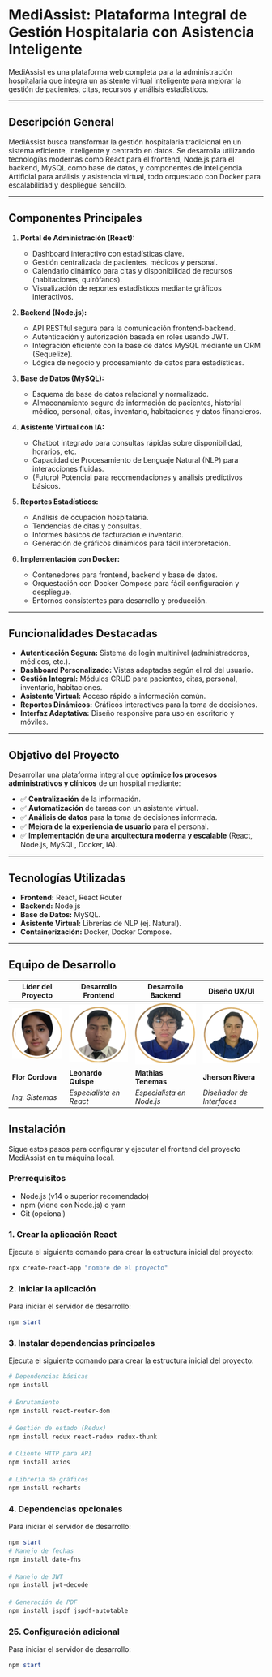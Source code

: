 # MediAssist: Plataforma Integral de Gestión Hospitalaria con Asistencia Inteligente

MediAssist es una plataforma web completa para la administración hospitalaria que integra un asistente virtual inteligente para mejorar la gestión de pacientes, citas, recursos y análisis estadísticos.

---

## Descripción General

MediAssist busca transformar la gestión hospitalaria tradicional en un sistema eficiente, inteligente y centrado en datos. Se desarrolla utilizando tecnologías modernas como React para el frontend, Node.js para el backend, MySQL como base de datos, y componentes de Inteligencia Artificial para análisis y asistencia virtual, todo orquestado con Docker para escalabilidad y despliegue sencillo.

---

## Componentes Principales

1.  **Portal de Administración (React):**
    *   Dashboard interactivo con estadísticas clave.
    *   Gestión centralizada de pacientes, médicos y personal.
    *   Calendario dinámico para citas y disponibilidad de recursos (habitaciones, quirófanos).
    *   Visualización de reportes estadísticos mediante gráficos interactivos.

2.  **Backend (Node.js):**
    *   API RESTful segura para la comunicación frontend-backend.
    *   Autenticación y autorización basada en roles usando JWT.
    *   Integración eficiente con la base de datos MySQL mediante un ORM (Sequelize).
    *   Lógica de negocio y procesamiento de datos para estadísticas.

3.  **Base de Datos (MySQL):**
    *   Esquema de base de datos relacional y normalizado.
    *   Almacenamiento seguro de información de pacientes, historial médico, personal, citas, inventario, habitaciones y datos financieros.

4.  **Asistente Virtual con IA:**
    *   Chatbot integrado para consultas rápidas sobre disponibilidad, horarios, etc.
    *   Capacidad de Procesamiento de Lenguaje Natural (NLP) para interacciones fluidas.
    *   (Futuro) Potencial para recomendaciones y análisis predictivos básicos.

5.  **Reportes Estadísticos:**
    *   Análisis de ocupación hospitalaria.
    *   Tendencias de citas y consultas.
    *   Informes básicos de facturación e inventario.
    *   Generación de gráficos dinámicos para fácil interpretación.

6.  **Implementación con Docker:**
    *   Contenedores para frontend, backend y base de datos.
    *   Orquestación con Docker Compose para fácil configuración y despliegue.
    *   Entornos consistentes para desarrollo y producción.

---

## Funcionalidades Destacadas

*   **Autenticación Segura:** Sistema de login multinivel (administradores, médicos, etc.).
*   **Dashboard Personalizado:** Vistas adaptadas según el rol del usuario.
*   **Gestión Integral:** Módulos CRUD para pacientes, citas, personal, inventario, habitaciones.
*   **Asistente Virtual:** Acceso rápido a información común.
*   **Reportes Dinámicos:** Gráficos interactivos para la toma de decisiones.
*   **Interfaz Adaptativa:** Diseño responsive para uso en escritorio y móviles.

---

## Objetivo del Proyecto

Desarrollar una plataforma integral que **optimice los procesos administrativos y clínicos** de un hospital mediante:

*   ✅ **Centralización** de la información.
*   ✅ **Automatización** de tareas con un asistente virtual.
*   ✅ **Análisis de datos** para la toma de decisiones informada.
*   ✅ **Mejora de la experiencia de usuario** para el personal.
*   ✅ **Implementación de una arquitectura moderna y escalable** (React, Node.js, MySQL, Docker, IA).

---

## Tecnologías Utilizadas

*   **Frontend:** React, React Router
*   **Backend:** Node.js
*   **Base de Datos:** MySQL.
*   **Asistente Virtual:** Librerías de NLP (ej. Natural).
*   **Containerización:** Docker, Docker Compose.

---

## Equipo de Desarrollo

| Líder del Proyecto         | Desarrollo Frontend           | Desarrollo Backend            | Diseño UX/UI               |
|----------------------------|-------------------------------|-------------------------------|----------------------------|
| ![Flor](Fotos/Captura.PNG) | ![Leo](Fotos/leo.PNG)         | ![Mathias](Fotos/mathias.PNG) | ![Jherson](Fotos/rivera.PNG) |
| **Flor Cordova**         | **Leonardo Quispe**           | **Mathias Tenemas**              | **Jherson Rivera**          |
| *Ing. Sistemas*            | *Especialista en React*       | *Especialista en Node.js*     | *Diseñador de Interfaces*   |

##  Instalación 

Sigue estos pasos para configurar y ejecutar el frontend del proyecto MediAssist en tu máquina local.

### Prerrequisitos

- Node.js (v14 o superior recomendado)
- npm (viene con Node.js) o yarn
- Git (opcional)

### 1. Crear la aplicación React
Ejecuta el siguiente comando para crear la estructura inicial del proyecto:

```powershell
npx create-react-app "nombre de el proyecto"
```
### 2. Iniciar la aplicación
Para iniciar el servidor de desarrollo:

```powershell
npm start
```
### 3. Instalar dependencias principales
Ejecuta el siguiente comando para crear la estructura inicial del proyecto:

```powershell
# Dependencias básicas
npm install

# Enrutamiento
npm install react-router-dom

# Gestión de estado (Redux)
npm install redux react-redux redux-thunk

# Cliente HTTP para API
npm install axios

# Librería de gráficos
npm install recharts
```
### 4. Dependencias opcionales
Para iniciar el servidor de desarrollo:

```powershell
npm start
# Manejo de fechas
npm install date-fns

# Manejo de JWT
npm install jwt-decode

# Generación de PDF
npm install jspdf jspdf-autotable

```
### 25. Configuración adicional
Para iniciar el servidor de desarrollo:

```powershell
npm start
```
